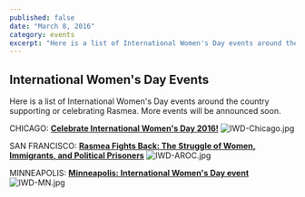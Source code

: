 ```yaml
---
published: false
date: "March 8, 2016"
category: events
excerpt: "Here is a list of International Women's Day events around the country supporting or celebrating Rasmea."
---
```


## International Women's Day Events

Here is a list of International Women's Day events around the country supporting or celebrating Rasmea. More events will be announced soon.

CHICAGO:
**[Celebrate International Women's Day 2016!](https://www.facebook.com/events/694389607370561/)**
![IWD-Chicago.jpg]({{site.baseurl}}/assets/img/IWD-Chicago.jpg)

SAN FRANCISCO:
**[Rasmea Fights Back: The Struggle of Women, Immigrants, and Political Prisoners](https://www.facebook.com/events/964191720354093/)**
![IWD-AROC.jpg]({{site.baseurl}}/assets/img/IWD-AROC.jpg)

MINNEAPOLIS:
[**Minneapolis: International Women's Day event**](https://www.facebook.com/events/1105663326133418/)
![IWD-MN.jpg]({{site.baseurl}}/assets/img/IWD-MN.jpg)
